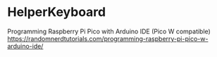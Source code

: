 # HelperKeyboard

Programming Raspberry Pi Pico with Arduino IDE (Pico W compatible)
https://randomnerdtutorials.com/programming-raspberry-pi-pico-w-arduino-ide/


